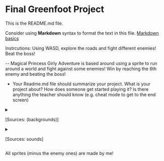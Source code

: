 # Final Greenfoot Project
This is the README.md file.

Consider using **Markdown** syntax to format the text in this file. [Markdown basics](https://www.markdownguide.org/getting-started/)

Instrcutions:
Using WASD, explore the roads and fight different enemies! Beat the boss! 

-- Magical Princess Girly Adventure is based around using a sprite to run around a world and fight against some enemies! Win by reaching the 6th enemy and beating the boss! 


- Your Readme.md file should summarize your project. What is your project about? How does someone get started playing it? Is there anything the teacher should know (e.g. cheat mode to get to the end screen)

<details><summary>

[Sources: (backgrounds)]
</summary>
[
(https://static.wikia.nocookie.net/omori/images/1/1d/Train_%28Screenshot%29.png/revision/latest/scale-to-width-down/1000?cb=20220531060011
https://wallpapers.com/images/hd/aesthetic-pixel-art-garden-at-night-0ax4fopcqzot21lj.jpg
https://www.istockphoto.com/vector/pixel-art-playground-metropolis-with-skyscrapers-in-the-evening-gm1257225648-368375838
https://www.google.com/imgres?imgurl=https%3A%2F%2Fcdn4.vectorstock.com%2Fi%2F1000x1000%2F66%2F03%2Fpixel-art-road-with-city-silhouette-clouds-vector-46566603.jpg&tbnid=4e8xM7oN0jW55M&vet=12ahUKEwjdq8-zkeaDAxVUOGIAHSF4BIIQMygDegQIARBf..i&imgrefurl=https%3A%2F%2Fwww.vectorstock.com%2Froyalty-free-vector%2Fpixel-art-road-with-city-silhouette-clouds-vector-46566603&docid=tCoiPbrd9XnYsM&w=1000&h=905&q=pixel%20roads%20background&ved=2ahUKEwjdq8-zkeaDAxVUOGIAHSF4BIIQMygDegQIARBf
)https://static.wikia.nocookie.net/omori/images/1/1d/Train_%28Screenshot%29.png/revision/latest/scale-to-width-down/1000?cb=20220531060011
https://wallpapers.com/images/hd/aesthetic-pixel-art-garden-at-night-0ax4fopcqzot21lj.jpg
https://www.istockphoto.com/vector/pixel-art-playground-metropolis-with-skyscrapers-in-the-evening-gm1257225648-368375838
https://www.google.com/imgres?imgurl=https%3A%2F%2Fcdn4.vectorstock.com%2Fi%2F1000x1000%2F66%2F03%2Fpixel-art-road-with-city-silhouette-clouds-vector-46566603.jpg&tbnid=4e8xM7oN0jW55M&vet=12ahUKEwjdq8-zkeaDAxVUOGIAHSF4BIIQMygDegQIARBf..i&imgrefurl=https%3A%2F%2Fwww.vectorstock.com%2Froyalty-free-vector%2Fpixel-art-road-with-city-silhouette-clouds-vector-46566603&docid=tCoiPbrd9XnYsM&w=1000&h=905&q=pixel%20roads%20background&ved=2ahUKEwjdq8-zkeaDAxVUOGIAHSF4BIIQMygDegQIARBf]

</details>

<details><summary>

[Sources: sounds]

</summary>

[(https://www.youtube.com/watch?v=bHwXmfWeN34
https://www.youtube.com/watch?v=86shkK0_fAs&list=PL7fbkTB94WJgsaBqxeqN8DGkDYZBxdMuo&index=15
https://www.youtube.com/watch?v=Mg0iUgWVH_o
https://downloads.khinsider.com/game-soundtracks/album/omori-original-soundtrack-2020 )https://www.youtube.com/watch?v=bHwXmfWeN34
https://www.youtube.com/watch?v=86shkK0_fAs&list=PL7fbkTB94WJgsaBqxeqN8DGkDYZBxdMuo&index=15
https://www.youtube.com/watch?v=Mg0iUgWVH_o
https://downloads.khinsider.com/game-soundtracks/album/omori-original-soundtrack-2020]

</details>




All sprites (minus the enemy ones) are made by me! 
